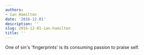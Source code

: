 ```yaml
---
authors:
- Ian Hamilton
date: '2016-12-01'
description: ''
slug: 2016-12-01-ian-hamilton
title: ''
---
```

One of sin's 'fingerprints' is its consuming passion to praise self.



